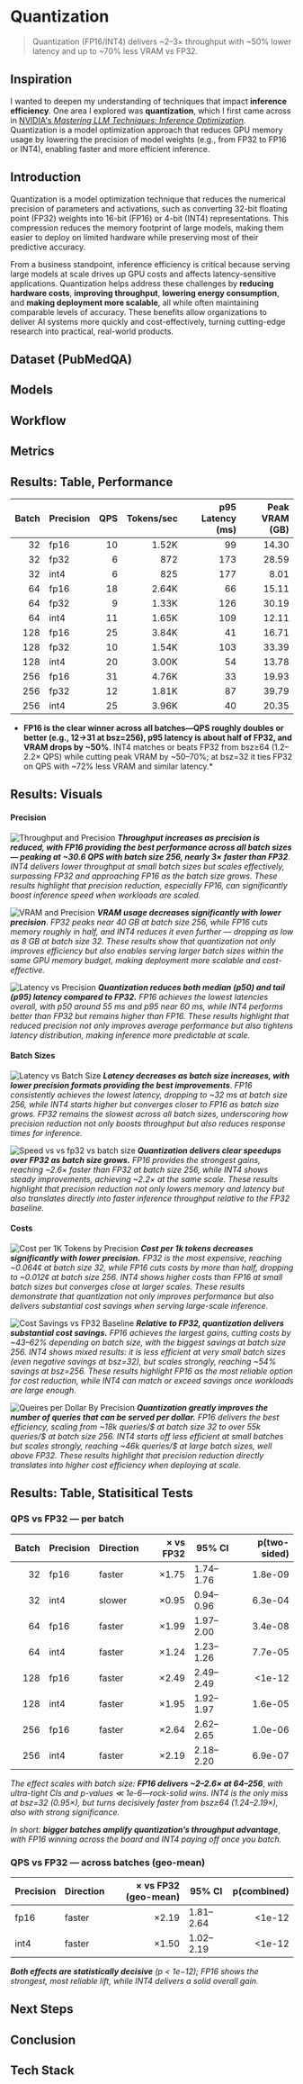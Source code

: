 # Quantization
> Quantization (FP16/INT4) delivers ~2–3× throughput with ~50% lower latency and up to ~70% less VRAM vs FP32.

## Inspiration
I wanted to deepen my understanding of techniques that impact **inference efficiency**. One area I explored was **quantization**, which I first came across in [NVIDIA's *Mastering LLM Techniques: Inference Optimization*](https://developer.nvidia.com/blog/mastering-llm-techniques-inference-optimization/). Quantization is a model optimization approach that reduces GPU memory usage by lowering the precision of model weights (e.g., from FP32 to FP16 or INT4), enabling faster and more efficient inference.


## Introduction
Quantization is a model optimization technique that reduces the numerical precision of parameters and activations, such as converting 32-bit floating point (FP32) weights into 16-bit (FP16) or 4-bit (INT4) representations. This compression reduces the memory footprint of large models, making them easier to deploy on limited hardware while preserving most of their predictive accuracy.  

From a business standpoint, inference efficiency is critical because serving large models at scale drives up GPU costs and affects latency-sensitive applications. Quantization helps address these challenges by **reducing hardware costs**, **improving throughput**, **lowering energy consumption**, and **making deployment more scalable**, all while often maintaining comparable levels of accuracy. These benefits allow organizations to deliver AI systems more quickly and cost-effectively, turning cutting-edge research into practical, real-world products.

## Dataset (PubMedQA)




## Models



## Workflow





## Metrics





## Results: Table, Performance
| Batch | Precision | QPS | Tokens/sec | p95 Latency (ms) | Peak VRAM (GB) |
| ---: | --- | ---: | ---: | ---: | ---: |
| 32 | fp16 | 10 | 1.52K | 99 | 14.30 |
| 32 | fp32 | 6 | 872 | 173 | 28.59 |
| 32 | int4 | 6 | 825 | 177 | 8.01 |
| 64 | fp16 | 18 | 2.64K | 66 | 15.11 |
| 64 | fp32 | 9 | 1.33K | 126 | 30.19 |
| 64 | int4 | 11 | 1.65K | 109 | 12.11 |
| 128 | fp16 | 25 | 3.84K | 41 | 16.71 |
| 128 | fp32 | 10 | 1.54K | 103 | 33.39 |
| 128 | int4 | 20 | 3.00K | 54 | 13.78 |
| 256 | fp16 | 31 | 4.76K | 33 | 19.93 |
| 256 | fp32 | 12 | 1.81K | 87 | 39.79 |
| 256 | int4 | 25 | 3.96K | 40 | 20.35 |

* **FP16 is the clear winner across all batches—QPS roughly doubles or better (e.g., 12→31 at bsz=256), p95 latency is about half of FP32, and VRAM drops by ~50%**. INT4 matches or beats FP32 from bsz≥64 (1.2–2.2× QPS) while cutting peak VRAM by ~50–70%; at bsz=32 it ties FP32 on QPS with ~72% less VRAM and similar latency.*



## Results: Visuals
 
#### Precision
![Throughput and Precision](outputs/figures/throughput_vs_precision.png)
***Throughput increases as precision is reduced, with FP16 providing the best performance across all batch sizes — peaking at ~30.6 QPS with batch size 256, nearly 3× faster than FP32***. *INT4 delivers lower throughput at small batch sizes but scales effectively, surpassing FP32 and approaching FP16 as the batch size grows. These results highlight that precision reduction, especially FP16, can significantly boost inference speed when workloads are scaled.*


![VRAM and Precision](outputs/figures/vram_vs_precision.png)
***VRAM usage decreases significantly with lower precision***. *FP32 peaks near 40 GB at batch size 256, while FP16 cuts memory roughly in half, and INT4 reduces it even further — dropping as low as 8 GB at batch size 32. These results show that quantization not only improves efficiency but also enables serving larger batch sizes within the same GPU memory budget, making deployment more scalable and cost-effective.*


![Latency vs Precision](outputs/figures/latency_grouped_p50_p95.png)
***Quantization reduces both median (p50) and tail (p95) latency compared to FP32.*** *FP16 achieves the lowest latencies overall, with p50 around 55 ms and p95 near 60 ms, while INT4 performs better than FP32 but remains higher than FP16. These results highlight that reduced precision not only improves average performance but also tightens latency distribution, making inference more predictable at scale.*

#### Batch Sizes
![Latency vs Batch Size](outputs/figures/latency_vs_batch_avg.png)
***Latency decreases as batch size increases, with lower precision formats providing the best improvements***. *FP16 consistently achieves the lowest latency, dropping to ~32 ms at batch size 256, while INT4 starts higher but converges closer to FP16 as batch size grows. FP32 remains the slowest across all batch sizes, underscoring how precision reduction not only boosts throughput but also reduces response times for inference.*


![Speed vs vs fp32 vs batch size](outputs/figures/speedup_vs_fp32.png)
***Quantization delivers clear speedups over FP32 as batch size grows.*** *FP16 provides the strongest gains, reaching ~2.6× faster than FP32 at batch size 256, while INT4 shows steady improvements, achieving ~2.2× at the same scale. These results highlight that precision reduction not only lowers memory and latency but also translates directly into faster inference throughput relative to the FP32 baseline.*

#### Costs
![Cost per 1K Tokens by Precision](outputs/figures/cost_per_1k_tokens_by_precision.png)
***Cost per 1k tokens decreases significantly with lower precision.*** *FP32 is the most expensive, reaching ~0.064¢ at batch size 32, while FP16 cuts costs by more than half, dropping to ~0.012¢ at batch size 256. INT4 shows higher costs than FP16 at small batch sizes but converges close at larger scales. These results demonstrate that quantization not only improves performance but also delivers substantial cost savings when serving large-scale inference.*

![Cost Savings vs FP32 Baseline](outputs/figures/cost_per_query_by_precision.png)
***Relative to FP32, quantization delivers substantial cost savings.*** *FP16 achieves the largest gains, cutting costs by ~43–62% depending on batch size, with the biggest savings at batch size 256. INT4 shows mixed results: it is less efficient at very small batch sizes (even negative savings at bsz=32), but scales strongly, reaching ~54% savings at bsz=256. These results highlight FP16 as the most reliable option for cost reduction, while INT4 can match or exceed savings once workloads are large enough.*

![Queires per Dollar By Precision](outputs/figures/queries_per_usd_by_precision.png)
***Quantization greatly improves the number of queries that can be served per dollar.*** *FP16 delivers the best efficiency, scaling from ~18k queries/$ at batch size 32 to over 55k queries/$ at batch size 256. INT4 starts off less efficient at small batches but scales strongly, reaching ~46k queries/$ at large batch sizes, well above FP32. These results highlight that precision reduction directly translates into higher cost efficiency when deploying at scale.*



## Results: Table, Statisitical Tests
### QPS vs FP32 — per batch
| Batch | Precision | Direction | × vs FP32 | 95% CI | p(two-sided) |
| ---: | --- | --- | ---: | --- | ---: |
| 32 | fp16 | faster | ×1.75 | 1.74–1.76 | 1.8e-09 |
| 32 | int4 | slower | ×0.95 | 0.94–0.96 | 6.3e-04 |
| 64 | fp16 | faster | ×1.99 | 1.97–2.00 | 3.4e-08 |
| 64 | int4 | faster | ×1.24 | 1.23–1.26 | 7.7e-05 |
| 128 | fp16 | faster | ×2.49 | 2.49–2.49 | <1e-12 |
| 128 | int4 | faster | ×1.95 | 1.92–1.97 | 1.6e-05 |
| 256 | fp16 | faster | ×2.64 | 2.62–2.65 | 1.0e-06 |
| 256 | int4 | faster | ×2.19 | 2.18–2.20 | 6.9e-07 |

*The effect scales with batch size:* ***FP16 delivers ~2–2.6× at 64–256***, *with ultra-tight CIs and p-values ≪ 1e-6—rock-solid wins. INT4 is the only miss at bsz=32 (0.95×), but turns decisively faster from bsz≥64 (1.24–2.19×), also with strong significance.* 

*In short:* ***bigger batches amplify quantization’s throughput advantage***, *with FP16 winning across the board and INT4 paying off once you batch.*



### QPS vs FP32 — across batches (geo-mean)
| Precision | Direction | × vs FP32 (geo-mean) | 95% CI | p(combined) |
| --- | --- | ---: | --- | ---: |
| fp16 | faster | ×2.19 | 1.81–2.64 | <1e-12 |
| int4 | faster | ×1.50 | 1.02–2.19 | <1e-12 |

***Both effects are statistically decisive*** *(p < 1e−12); FP16 shows the strongest, most reliable lift, while INT4 delivers a solid overall gain.*






## Next Steps





## Conclusion




## Tech Stack




